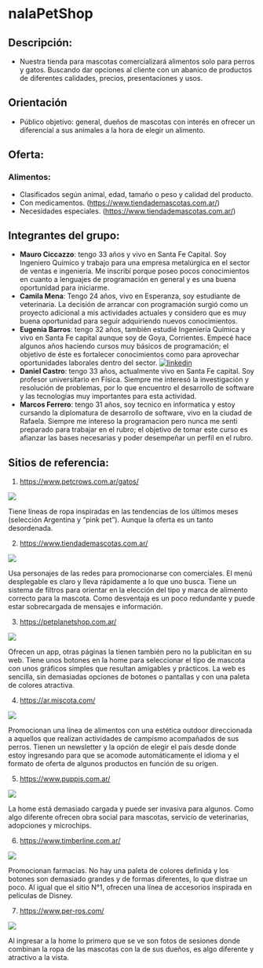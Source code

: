 # nalaPetShop

## Descripción:
- Nuestra tienda para mascotas comercializará alimentos solo para perros y gatos. Buscando dar opciones al cliente con un abanico de productos de diferentes calidades, precios, presentaciones y usos.
## Orientación
- Público objetivo: general, dueños de mascotas con interés en ofrecer un diferencial a sus animales a la hora de elegir un alimento.

## Oferta: 

### Alimentos: 
- Clasificados según animal, edad, tamaño o peso y calidad del producto.
- Con medicamentos. (https://www.tiendademascotas.com.ar/)
- Necesidades especiales. (https://www.tiendademascotas.com.ar/)

## Integrantes del grupo:
- **Mauro Ciccazzo**: tengo 33 años y vivo en Santa Fe Capital. Soy Ingeniero Químico y trabajo para una empresa metalúrgica en el sector de ventas e ingeniería. Me inscribí porque poseo pocos conocimientos en cuanto a lenguajes de programación en general y es una buena oportunidad para iniciarme.
- **Camila Mena**: Tengo 24 años, vivo en Esperanza, soy estudiante de veterinaria. La decisión de arrancar con programación surgió como un proyecto adicional a mis actividades actuales y considero que es muy buena oportunidad para seguir adquiriendo nuevos conocimientos.
- **Eugenia Barros**: tengo 32 años, también estudié Ingeniería Química y vivo en Santa Fe capital aunque soy de Goya, Corrientes. Empecé hace algunos años haciendo cursos muy básicos de programación; el objetivo de éste es fortalecer conocimientos como para aprovechar oportunidades laborales dentro del sector.
[![linkedin](https://img.shields.io/badge/linkedin-0A66C2?style=for-the-badge&logo=linkedin&logoColor=white)](https://www.linkedin.com/in/eugenia-barros-735719b0/)
- **Daniel Castro**: tengo 33 años, actualmente vivo en Santa Fe capital. Soy profesor universitario en Física. Siempre me interesó la investigación y resolución de problemas, por lo que encuentro el desarrollo de software y las tecnologías muy importantes para esta actividad.
- **Marcos Ferrero**: tengo 31 años, soy tecnico en informatica y estoy cursando la diplomatura de desarrollo de software, vivo en la ciudad de Rafaela. Siempre me intereso la programacion pero nunca me senti preparado para trabajar en el rubro; el objetivo de tomar este curso es afianzar las bases necesarias y poder desempeñar un perfil en el rubro.

## Sitios de referencia:

1.	https://www.petcrows.com.ar/gatos/

![](https://acdn.mitiendanube.com/stores/001/149/130/themes/common/logo-587701383-1645636002-f10e2bb7691f9cd11ca474aa780bcca41645636002-480-0.png?0)

Tiene líneas de ropa inspiradas en las tendencias de los últimos meses (selección Argentina y “pink pet”). Aunque la oferta es un tanto desordenada.

2.	https://www.tiendademascotas.com.ar/

![](https://imagizer.imageshack.com/img924/5817/hAtTJU.png)

Usa personajes de las redes para promocionarse con comerciales. El menú desplegable es claro y lleva rápidamente a lo que uno busca. Tiene un sistema de filtros para orientar en la elección del tipo y marca de alimento correcto para la mascota. Como desventaja es un poco redundante y puede estar sobrecargada de mensajes e información.

3.	https://petplanetshop.com.ar/

![](https://petplanetshop.com.ar/images/logo_image_mobile?w=&h=50&dpr=1&q=80)

Ofrecen un app, otras páginas la tienen también pero no la publicitan en su web. Tiene unos botones en la home para seleccionar el tipo de mascota con unos gráficos simples que resultan amigables y prácticos. La web es sencilla, sin demasiadas opciones de botones o pantallas y con una paleta de colores atractiva.

4.	https://ar.miscota.com/

![](https://media.licdn.com/dms/image/C4E1BAQEShPb1qA2UCw/company-background_10000/0/1618928379348?e=1693692000&v=beta&t=ncsgV2TP1o81fkVEOqaRsEIO1m7RDAUMIdb5jtr_bwA)

Promocionan una línea de alimentos con una estética outdoor direccionada a aquellos que realizan actividades de campismo acompañados de sus perros. Tienen un newsletter y la opción de elegir el país desde donde estoy ingresando para que se acomode automáticamente el idioma y el formato de oferta de algunos productos en función de su origen.

5.	https://www.puppis.com.ar/

![](https://puppis.vteximg.com.br/arquivos/logo_puppis_250x72.png?v=637973922770470000)

La home está demasiado cargada y puede ser invasiva para algunos. Como algo diferente ofrecen obra social para mascotas, servicio de veterinarias, adopciones y microchips.

6.	https://www.timberline.com.ar/

![](https://www.timberline.com.ar/img/timberline-logo-1550066131.jpg)

Promocionan farmacias. No hay una paleta de colores definida y los botones son demasiado grandes y de formas diferentes, lo que distrae un poco.
Al igual que el sitio N°1, ofrecen una línea de accesorios inspirada en películas de Disney.

7.	https://www.per-ros.com/

![](https://www.per-ros.com/images/logo-circular.png)

Al ingresar a la home lo primero que se ve son fotos de sesiones donde combinan la ropa de las mascotas con la de sus dueños, es algo diferente y atractivo a la vista.
